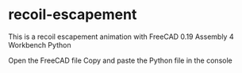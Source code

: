 # recoil-escapement

This is a recoil escapement animation with FreeCAD 0.19
Assembly 4 Workbench
Python 

Open the FreeCAD file
Copy and paste the Python file in the console
